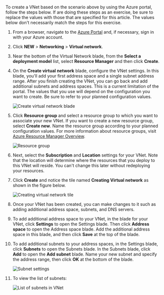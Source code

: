 To create a VNet based on the scenario above by using the Azure portal, follow the steps below. If are doing these steps as an exercise, be sure to replace the values with those that are specified for this article. The values below don't necessarily match the steps for this exercise.

1. From a browser, navigate to the [Azure Portal](http://portal.azure.com) and, if necessary, sign in with your Azure account.

2. Click **NEW** > **Networking** > **Virtual network**. 

3. Near the bottom of the Virtual Network blade, from the **Select a deployment model** list, select **Resource Manager** and then click **Create**.

4. On the **Create virtual network** blade, configure the VNet settings. In this blade, you'll add your first address space and a single subnet address range. After you finish creating the VNet, you can go back and add additional subnets and address spaces. This is a current limitation of the portal. The values that you use will depend on the configuration you want to create. Be sure to refer to your planned configuration values. 

	![Create virtual network blade](./media/vpn-gateway-create-vnet-arm-pportal-include/vnet-create-arm-pportal-figure2.png)

5. Click **Resource group** and select a resource group to which you want to associate your new VNet. If you want to create a new resource group, select **Create new**. Name the resource group according to your planned configuration values. For more information about resource groups, visit [Azure Resource Manager Overview](resource-group-overview.md/#resource-groups).

	![Resource group](./media/vpn-gateway-create-vnet-arm-pportal-include/vnet-create-arm-pportal-figure3.png)

6. Next, select the **Subscription** and **Location** settings for your VNet. Note that the location will determine where the resources that you deploy to this VNet will reside. You can't change this later without redeploying your resources.

7. Click **Create** and notice the tile named **Creating Virtual network** as shown in the figure below.

	![Creating virtual network tile](./media/vpn-gateway-create-vnet-arm-pportal-include/vnet-create-arm-pportal-figure4.png)

8. Once your VNet has been created, you can make changes to it such as adding additional address space, subnets, and DNS servers.

9. To add additional address space to your VNet, in the blade for your VNet, click **Settings** to open the Settings blade. Then click **Address space** to open the Address space blade. Add the additional address space in this blade, and then click **Save** at the top of the blade.

10. To add additional subnets to your address spaces, in the Settings blade, click **Subnets** to open the Subnets blade. In the Subnets blade, click **Add** to open the **Add subnet** blade. Name your new subnet and specify the address range, then click **OK** at the bottom of the blade.

	![Subnet settings](./media/vpn-gateway-create-vnet-arm-pportal-include/vnet-create-arm-pportal-figure6.png)

10. To view the list of subnets:

	![List of subnets in VNet](./media/vpn-gateway-create-vnet-arm-pportal-include/vnet-create-arm-pportal-figure7.png)
